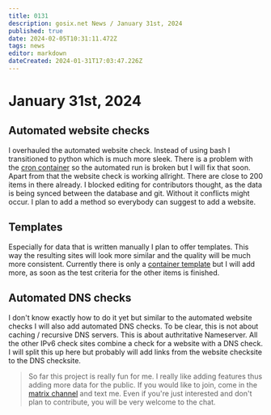 ```yaml
---
title: 0131
description: gosix.net News / January 31st, 2024 
published: true
date: 2024-02-05T10:31:11.472Z
tags: news
editor: markdown
dateCreated: 2024-01-31T17:03:47.226Z
---
```


# January 31st, 2024
## Automated website checks
I overhauled the automated website check. Instead of using bash I transitioned to python which is much more sleek. There is a problem with the [cron container](https://hub.docker.com/repository/docker/junicast/mycronpod) so the automated run is broken but I will fix that soon. Apart from that the website check is working allright. There are close to 200 items in there already. I blocked editing for contributors thought, as the data is being synced between the database and git. Without it conflicts might occur. I plan to add a method so everybody can suggest to add a website.

## Templates
Especially for data that is written manually I plan to offer templates. This way the resulting sites will look more similar and the quality will be much more consistent. Currently there is only a [container template](/templates/container) but I will add more, as soon as the test criteria for the other items is finished.

## Automated DNS checks
I don't know exactly how to do it yet but similar to the automated website checks I will also add automated DNS checks. To be clear, this is not about caching / recursive DNS servers. This is about authritative Nameserver. All the other IPv6 check sites combine a check for a website with a DNS check. I will split this up here but probably will add links from the website checksite to the DNS checksite.

> So far this project is really fun for me. I really like adding features thus adding more data for the public. If you would like to join, come in the [matrix channel](/howto/chat) and text me. Even if you're just interested and don't plan to contribute, you will be very welcome to the chat.